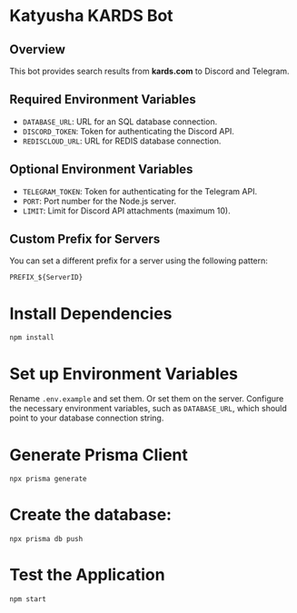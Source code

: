 # Katyusha KARDS Bot

## Overview

This bot provides search results from **kards.com** to Discord and Telegram.

## Required Environment Variables

- `DATABASE_URL`: URL for an SQL database connection.
- `DISCORD_TOKEN`: Token for authenticating the Discord API.
- `REDISCLOUD_URL`: URL for REDIS database connection.

## Optional Environment Variables
- `TELEGRAM_TOKEN`: Token for authenticating for the Telegram API.
- `PORT`: Port number for the Node.js server.
- `LIMIT`: Limit for Discord API attachments (maximum 10).

## Custom Prefix for Servers

You can set a different prefix for a server using the following pattern:

`PREFIX_${ServerID}`

# Install Dependencies
`npm install`

# Set up Environment Variables

Rename `.env.example` and set them. Or set them on the server.
Configure the necessary environment variables, such as `DATABASE_URL`, which should point to your database connection string.

# Generate Prisma Client
``npx prisma generate``

# Create the database:
`npx prisma db push`

# Test the Application
`npm start`



